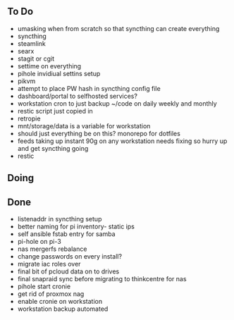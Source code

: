## To Do

- umasking when from scratch so that syncthing can create everything
- syncthing
- steamlink
- searx
- stagit or cgit
- settime on everything
- pihole invidiual settins setup
- pikvm
- attempt to place PW hash in syncthing config file
- dashboard/portal to selfhosted services?
- workstation cron to just backup ~/code on daily weekly and monthly
- restic script just copied in
- retropie
- mnt/storage/data is a variable for workstation
- should just everything be on this? monorepo for dotfiles
- feeds taking up instant 90g on any workstation needs fixing so hurry up and get syncthing going
- restic

## Doing


## Done

- listenaddr in syncthing setup
- better naming for pi inventory- static ips
- self ansible fstab entry for samba
- pi-hole on pi-3
- nas mergerfs rebalance
- change passwords on every install?
- migrate iac roles over
- final bit of pcloud data on to drives
- final snapraid sync before migrating to thinkcentre for nas
- pihole start cronie
- get rid of proxmox nag
- enable cronie on workstation
- workstation backup automated
